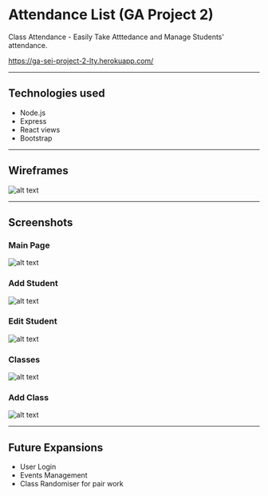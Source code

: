 # Attendance List (GA Project 2)
Class Attendance - Easily Take Atttedance and Manage Students' attendance.

https://ga-sei-project-2-lty.herokuapp.com/

---
## Technologies used
-   Node.js
-   Express
-   React views
-   Bootstrap

---
## Wireframes
![alt text](https://github.com/limty/project-2/blob/master/wireframe.jpg)

---
## Screenshots

### Main Page
![alt text](https://github.com/limty/project-2/blob/master/screenshots/main_screen.png)

### Add Student
![alt text](https://github.com/limty/project-2/blob/master/screenshots/add_student.png)

### Edit Student
![alt text](https://github.com/limty/project-2/blob/master/screenshots/edit_student.png)

### Classes
![alt text](https://github.com/limty/project-2/blob/master/screenshots/class_list.png)

### Add Class
![alt text](https://github.com/limty/project-2/blob/master/screenshots/add_class.png)

---
## Future Expansions
- User Login
- Events Management
- Class Randomiser for pair work
